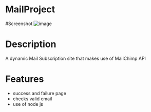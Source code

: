 # MailProject
#Screenshot
![image](https://github.com/ShiviDev/Mail-project/assets/70219319/bb68a2f7-7c96-477e-a695-fa54fabb0d5d)

# Description
 A dynamic Mail Subscription site that makes use of MailChimp API

# Features
- success and failure page
- checks valid email
- use of node js

